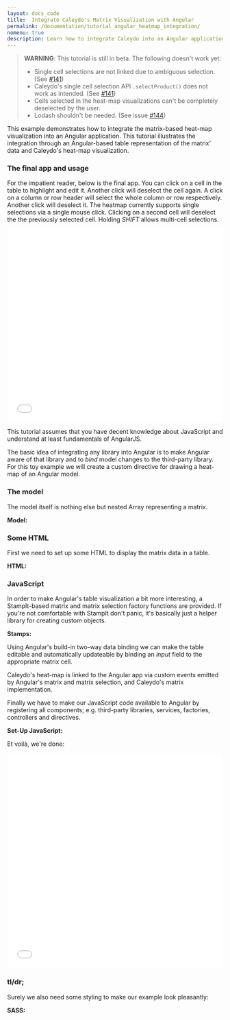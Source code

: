 ```yaml
---
layout: docs_code
title:  Integrate Caleydo's Matrix Visualization with Angular
permalink: /documentation/tutorial_angular_heatmap_integration/
nomenu: true
description: Learn how to integrate Caleydo into an Angular application.
---
```


> **WARNING**: This tutorial is still in beta. The following doesn't work yet:
>
> - Single cell selections are not linked due to ambiguous selection. (See [#141](https://github.com/Caleydo/caleydo_web_container/issues/141#issuecomment-187878355))
> - Caleydo's single cell selection API `.selectProduct()` does not work as intended. (See [#141](https://github.com/Caleydo/caleydo_web_container/issues/141#issuecomment-187409616))
> - Cells selected in the heat-map visualizations can't be completely deselected by the user.
> - Lodash shouldn't be needed. (See issue [#144](https://github.com/Caleydo/caleydo_web_container/issues/144))

This example demonstrates how to integrate the matrix-based heat-map visualization into an Angular application. This tutorial illustrates the integration through an Angular-based table representation of the matrix' data and Caleydo's heat-map visualization.

### The final app and usage

For the impatient reader, below is the final app. You can click on a cell in the table to highlight and edit it. Another click will deselect the cell again. A click on a column or row header will select the whole column or row respectively. Another click will deselect it. The heatmap currently supports single selections via a single mouse click. Clicking on a second cell will deselect the the previously selected cell. Holding _SHIFT_ allows multi-cell selections.
<iframe
    width='100%'
    height='450'
    src='//jsfiddle.net/flek/0t89d0n4/embedded/result/'
    allowfullscreen='allowfullscreen'
    frameborder='0'>
</iframe>

This tutorial assumes that you have decent knowledge about JavaScript and understand at least fundamentals of AngularJS.

The basic idea of integrating any library into Angular is to make Angular aware of that library and to _bind_ model changes to the third-party library. For this toy example we will create a custom directive for drawing a heat-map of an Angular model.

### The model

The model itself is nothing else but nested Array representing a matrix.

**Model:**
<script src="https://gist.github.com/flekschas/d52c5be411bfe2e66e65.js?file=data.js"></script>

### Some HTML

First we need to set up some HTML to display the matrix data in a table.

**HTML:**
<script src="https://gist.github.com/flekschas/d52c5be411bfe2e66e65.js?file=fiddle.html"></script>

### JavaScript

In order to make Angular's table visualization a bit more interesting, a StampIt-based matrix and matrix selection factory functions are provided. If you're not comfortable with StampIt don't panic, it's basically just a helper library for creating custom objects.

**Stamps:**
<script src="https://gist.github.com/flekschas/d52c5be411bfe2e66e65.js?file=stamps.js"></script>

Using Angular's build-in two-way data binding we can make the table editable and automatically updateable by binding an _input_ field to the appropriate matrix cell.

Caleydo's heat-map is linked to the Angular app via custom events emitted by Angular's matrix and matrix selection, and Caleydo's matrix implementation.

Finally we have to make our JavaScript code available to Angular by registering all components; e.g. third-party libraries, services, factories, controllers and directives.

**Set-Up JavaScript:**
<script src="https://gist.github.com/flekschas/d52c5be411bfe2e66e65.js?file=fiddle.js"></script>

Et voilà, we're done:

<iframe
    width='100%'
    height='500'
    src='//jsfiddle.net/flek/0t89d0n4/embedded/result,js,css,html/'
    allowfullscreen='allowfullscreen'
    frameborder='0'>
</iframe>

### tl/dr;

Surely we also need some styling to make our example look pleasantly:

**SASS:**
<script src="https://gist.github.com/flekschas/d52c5be411bfe2e66e65.js?file=fiddle.css"></script>
